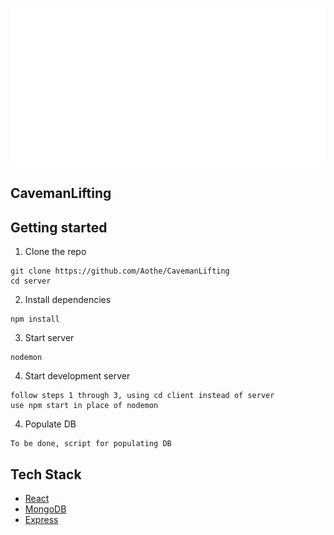 <p align="center">
  <img src="images/caveman-logo-readme.svg" />
</p>

## CavemanLifting

## Getting started

1. Clone the repo

```
git clone https://github.com/Aothe/CavemanLifting
cd server
```

2. Install dependencies

```
npm install
```

3. Start server

```
nodemon
```

4. Start development server

```
follow steps 1 through 3, using cd client instead of server
use npm start in place of nodemon
```

4. Populate DB

```
To be done, script for populating DB
```

## Tech Stack

- [React](https://reactjs.org/)
- [MongoDB](https://www.mongodb.com/)
- [Express](https://expressjs.com/)
